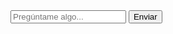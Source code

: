 <!-- En tu archivo .html o .md -->
<div id="chat-container">
  <div id="chat-history"></div>
  <input type="text" id="user-input" placeholder="Pregúntame algo...">
  <button onclick="sendMessage()">Enviar</button>
</div>

<script src="{{ '/assets/js/chat.js' | relative_url }}"></script>
<script>
// Función para enviar mensajes
async function sendMessage() {
  const input = document.getElementById('user-input');
  const message = input.value;
  
  if (!message) return;
  
  // Mostrar mensaje usuario
  const chatHistory = document.getElementById('chat-history');
  chatHistory.innerHTML += `<div class="user-msg">Tú: ${message}</div>`;
  
  input.value = ""; // Limpiar input
  chatHistory.innerHTML += `<div class="ai-msg">AI: Pensando...</div>`;
  
  // Obtener respuesta
  const response = await askAI(message);
  
  // Reemplazar "Pensando..." con respuesta real
  chatHistory.lastChild.innerHTML = `AI: ${response}`;
}
</script>
